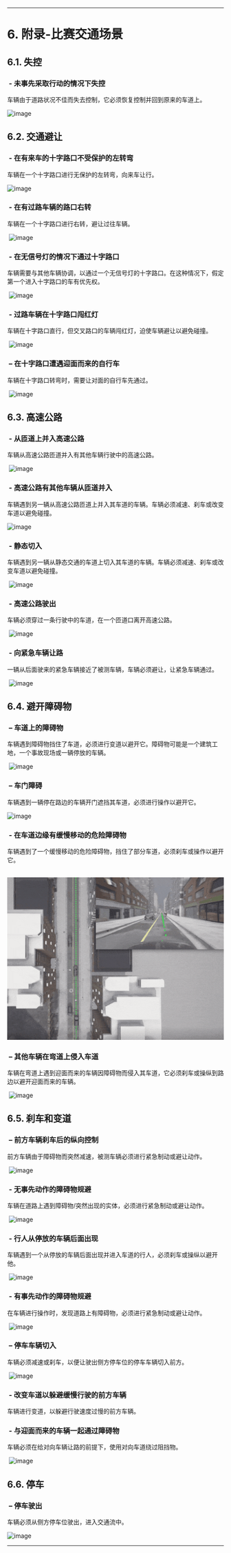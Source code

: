 
---

# 6. 附录-比赛交通场景

## 6.1. 失控

###  - 未事先采取行动的情况下失控

车辆由于道路状况不佳而失去控制，它必须恢复控制并回到原来的车道上。

![image](images/1.gif)

## 6.2. 交通避让

###  - 在有来车的十字路口不受保护的左转弯

车辆在一个十字路口进行无保护的左转弯，向来车让行。

![image](images/2.gif)

###  - 在有过路车辆的路口右转

车辆在一个十字路口进行右转，避让过往车辆。

 ![image](images/3.gif)

###  - 在无信号灯的情况下通过十字路口

车辆需要与其他车辆协调，以通过一个无信号灯的十字路口。在这种情况下，假定第一个进入十字路口的车有优先权。

 ![image](images/4.gif)

###  - 过路车辆在十字路口闯红灯

车辆在十字路口直行，但交叉路口的车辆闯红灯，迫使车辆避让以避免碰撞。

 ![image](images/5.gif)

###  – 在十字路口遭遇迎面而来的自行车

车辆在十字路口转弯时，需要让对面的自行车先通过。

 ![image](images/6.gif)

## 6.3. 高速公路

###  - 从匝道上并入高速公路

车辆从高速公路匝道并入有其他车辆行驶中的高速公路。

 ![image](images/7.gif)

###  - 高速公路有其他车辆从匝道并入

车辆遇到另一辆从高速公路匝道上并入其车道的车辆。车辆必须减速、刹车或改变车道以避免碰撞。

![image](images/8.gif)

###  - 静态切入

车辆遇到另一辆从静态交通的车道上切入其车道的车辆。车辆必须减速、刹车或改变车道以避免碰撞。

 ![image](images/9.gif)

###  - 高速公路驶出

车辆必须穿过一条行驶中的车道，在一个匝道口离开高速公路。

 ![image](images/10.gif)

###  - 向紧急车辆让路

一辆从后面驶来的紧急车辆接近了被测车辆，车辆必须避让，让紧急车辆通过。

 ![image](images/11.gif)

## 6.4. 避开障碍物

###  – 车道上的障碍物

车辆遇到障碍物挡住了车道，必须进行变道以避开它。障碍物可能是一个建筑工地，一个事故现场或一辆停放的车辆。

 ![image](images/12.gif)

###  – 车门障碍

车辆遇到一辆停在路边的车辆开门遮挡其车道，必须进行操作以避开它。

![image](images/13.gif)

###  - 在车道边缘有缓慢移动的危险障碍物

车辆遇到了一个缓慢移动的危险障碍物，挡住了部分车道，必须刹车或操作以避开它。

 ![image](images/14.gif)

###  – 其他车辆在弯道上侵入车道

车辆在弯道上遇到迎面而来的车辆因障碍物而侵入其车道，它必须刹车或操纵到路边以避开迎面而来的车辆。

 ![image](images/15.gif)

## 6.5. 刹车和变道

###  – 前方车辆刹车后的纵向控制

前方车辆由于障碍物而突然减速，被测车辆必须进行紧急制动或避让动作。

 ![image](images/16.gif)

###  - 无事先动作的障碍物规避

车辆在道路上遇到障碍物/突然出现的实体，必须进行紧急制动或避让动作。

 ![image](images/17.gif)

###  - 行人从停放的车辆后面出现 

车辆遇到一个从停放的车辆后面出现并进入车道的行人，必须刹车或操纵以避开他。

 ![image](images/18.gif)

###  - 有事先动作的障碍物规避

在车辆进行操作时，发现道路上有障碍物，必须进行紧急制动或避让动作。

 ![image](images/19.gif)

###  – 停车车辆切入

车辆必须减速或刹车，以便让驶出侧方停车位的停车车辆切入前方。

 ![image](images/20.gif)

###  - 改变车道以躲避缓慢行驶的前方车辆

车辆进行变道，以躲避行驶速度过慢的前方车辆。

###  - 与迎面而来的车辆一起通过障碍物

车辆必须在给对向车辆让路的前提下，使用对向车道绕过阻挡物。

 ![image](images/22.gif)

## 6.6. 停车

###  – 停车驶出

车辆必须从侧方停车位驶出，进入交通流中。

![image](images/23.gif)

---
